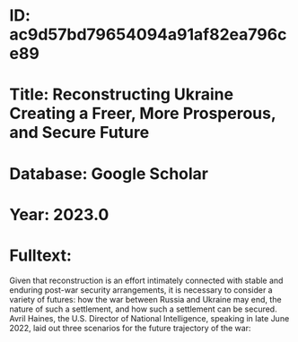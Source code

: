 # ID: ac9d57bd79654094a91af82ea796ce89
# Title: Reconstructing Ukraine Creating a Freer, More Prosperous, and Secure Future
# Database: Google Scholar
# Year: 2023.0
# Fulltext:
Given that reconstruction is an effort intimately connected with stable and enduring post-war security arrangements, it is necessary to consider a variety of futures: how the war between Russia and Ukraine may end, the nature of such a settlement, and how such a settlement can be secured.
Avril Haines, the U.S. Director of National Intelligence, speaking in late June 2022, laid out three scenarios for the future trajectory of the war: